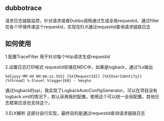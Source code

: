 ## dubbotrace
请求日志链路监控，针对请求或者Dubbo调用通过生成全局requestid，通过filter在各个环境传递这个requestid，实现在ELK通过requestid查询请求链路日志

## 如何使用
1.配置TraceFilter
用于针对每个http请求生成requestid

2.设置日志打印格式
requestid存储在MDC中，如果是logback，通过%x输出

```
%d{yyyy-MM-dd HH:mm:ss.SSS} [%X{RequestId}] [%X{UserIdentify}] [%thread] %-5level %logger{60} - %msg%n
```

通过logback的spi，我实现了LogbackAutoConfigGenerator，可以在项目没有logback.xml的情况下，默认采用我的配置。使用这个可以统一全局配置。其他日志框架应该也支持这个。

3.ELK解析
这部分自行实现，最终目的是通过requestid查询请求链路日志

